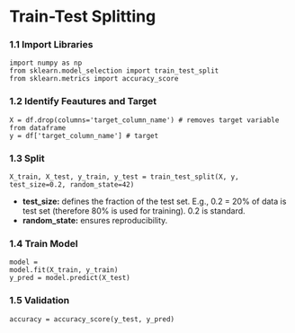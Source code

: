 # Train-Test Splitting
### 1.1 Import Libraries
    import numpy as np
    from sklearn.model_selection import train_test_split
    from sklearn.metrics import accuracy_score
### 1.2 Identify Feautures and Target
    X = df.drop(columns='target_column_name') # removes target variable from dataframe
    y = df['target_column_name'] # target
### 1.3 Split
    X_train, X_test, y_train, y_test = train_test_split(X, y, test_size=0.2, random_state=42)
* **test_size:** defines the fraction of the test set. E.g., 0.2 = 20% of data is test set (therefore 80% is used for training). 0.2 is standard.
* **random_state:** ensures reproducibility.
### 1.4 Train Model
    model =
    model.fit(X_train, y_train)
    y_pred = model.predict(X_test)
### 1.5 Validation
    accuracy = accuracy_score(y_test, y_pred)
